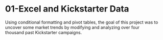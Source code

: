 # 01-Excel and Kickstarter Data
Using conditional formatting and pivot tables, the goal of this project was to uncover some market trends by modifying and analyzing over four thousand past Kickstarter campaigns.
